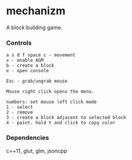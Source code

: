 # mechanizm

A block building game.

### Controls

```text
a s d f space c - movement
x - enable AGM
b - create a block
e - open console

Esc - grab/ungrab mouse

Mouse right click opens the menu.

numbers: set mouse left click mode
1 - select
2 - remove
3 - create a block adjacent to selected block
4 - paint. hold t and click to copy color
```

### Dependencies

c++11, glut, glm, jsoncpp
